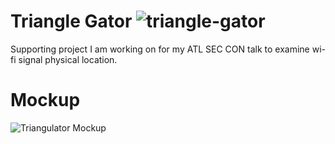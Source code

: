 # Triangle Gator ![triangle-gator](https://github.com/user-attachments/assets/55a9b583-c411-40a5-8e20-fc313c4d7d2b)

Supporting project I am working on for my ATL SEC CON talk to examine wi-fi signal physical location.

# Mockup
![Triangulator Mockup](https://github.com/user-attachments/assets/c1557ae9-9b7c-4594-985a-be6f835230af)
